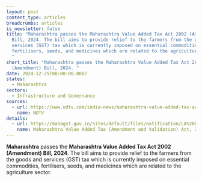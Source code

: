 ```yaml
---
layout: post
content_type: articles
breadcrumbs: articles
is_newsletter: false
title: "Maharashtra passes the Maharashtra Value Added Tax Act 2002 (Amendment)
  Bill, 2024. The bill aims to provide relief to the farmers from the goods and
  services (GST) tax which is currently imposed on essential commodities,
  fertilisers, seeds, and medicines which are related to the agriculture sector.
  "
short_title: "Maharashtra passes the Maharashtra Value Added Tax Act 2002
  (Amendment) Bill, 2024. "
date: 2024-12-25T00:00:00.000Z
states:
  - Maharashtra
sectors:
  - Infrastructure and Governance
sources:
  - url: https://www.ndtv.com/india-news/maharashtra-value-added-tax-act-2002-amendment-bill-2024-passed-by-legislature-7288778
    name: NDTV
details:
  - url: https://mahagst.gov.in/sites/default/files/notification/LA%20Bill%20No.XXXII%202024%20Gazettee%20English%2018.12.24.pdf
    name: Maharashtra Value Added Tax (Amendment and Validation) Act, 2024
---
```

**Maharashtra** passes the **Maharashtra Value Added Tax Act 2002 (Amendment) Bill, 2024**. The bill aims to provide relief to the farmers from the goods and services (GST) tax which is currently imposed on essential commodities, fertilisers, seeds, and medicines which are related to the agriculture sector.
